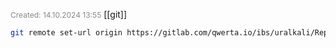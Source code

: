 <span style="font-size:12px; color:#888888;">Created: 14.10.2024 13:55</span>
[[git]]

```bash
git remote set-url origin https://gitlab.com/qwerta.io/ibs/uralkali/Reports.git
```
